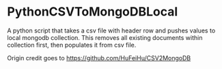 # PythonCSVToMongoDBLocal
A python script that takes a csv file with header row and pushes values to local mongodb collection. This removes all existing documents within collection first, then populates it from csv file.

Origin credit goes to https://github.com/HuFeiHu/CSV2MongoDB